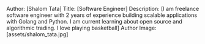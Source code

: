Author: [Shalom Tata]
Title: [Software Engineer]
Description: [I am freelance software engineer with 2 years of experience building scalable applications with Golang and Python. I am current learning about open source and algorithmic trading. I love playing basketball]
Author Image: [assets/shalom_tata.jpg]
